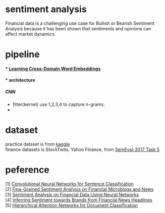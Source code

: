 # sentiment analysis
Financial data is a challenging use case for Bullish or Bearish Sentiment Analysis because it has been shown that sentiments and opinions can affect market dynamics.     

# pipeline  
#### * [Learning Cross-Domain Word Embeddings](https://github.com/taixingbi/Learning-Cross-Domain-Word-Embeddings)   

#### * architecture   

##### CNN   
* filter(kernel) use 1,2,3,4 to capture n-grams.
* 








# dataset 
practice dataset is from [kaggle](https://www.kaggle.com/c/word2vec-nlp-tutorial/data)      
finance datasets is StockTwits, Yahoo Finance, from [SemEval-2017 Task 5](http://alt.qcri.org/semeval2017/task5/index.php?id=data-and-tools)       

# peference
[1] [Convolutional Neural Networks for Sentence Classification](http://www.aclweb.org/anthology/D14-1181)       
[2] [Fine-Grained Sentiment Analysis on Financial Microblogs and News](http://www.aclweb.org/anthology/S17-2089)          
[3] [Sentiment Analysis on Financial Data Using Neural Networks](http://www.aclweb.org/anthology/S17-2150)             
[4] [Inferring Sentiment towards Brands from Financial News Headlines](http://www.aclweb.org/anthology/S17-2138)            
[5] [Hierarchical Attention Networks for Document Classification](https://www.cs.cmu.edu/~hovy/papers/16HLT-hierarchical-attention-networks.pdf)     

